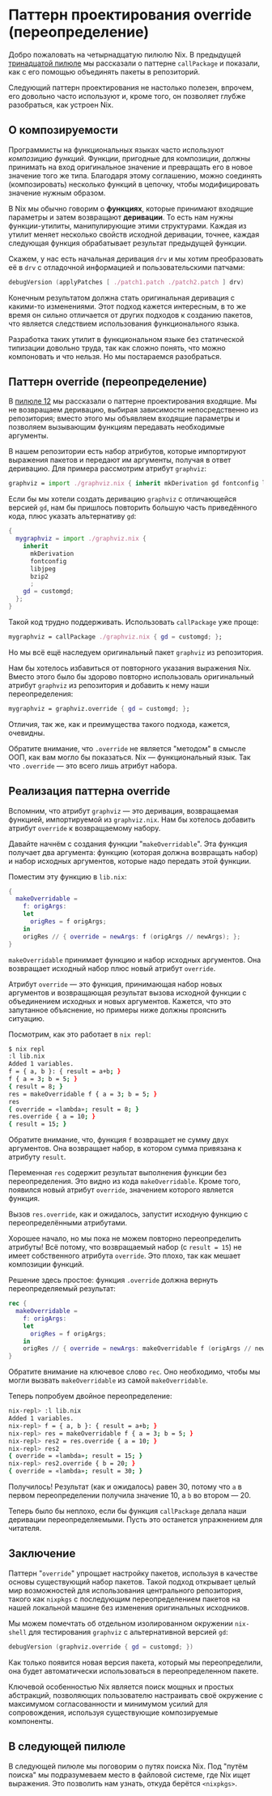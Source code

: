 # Паттерн проектирования override (переопределение)

Добро пожаловать на четырнадцатую пилюлю Nix.
В предыдущей [тринадцатой пилюле](13-callpackage-design-pattern.md) мы рассказали о паттерне `callPackage` и показали, как с его помощью объединять пакеты в репозиторий.

Следующий паттерн проектирования не настолько полезен, впрочем, его довольно часто используют и, кроме того, он позволяет глубже разобраться, как устроен Nix.

## О композируемости

Программисты на функциональных языках часто используют *композицию функций*.
Функции, пригодные для композиции, должны принимать на вход оригинальное значение и превращать его в новое значение того же типа.
Благодаря этому соглашению, можно соединять (композировать) несколько функций в цепочку, чтобы модифицировать значение нужным образом.

В Nix мы обычно говорим о **функциях**, которые принимают входящие параметры и затем возвращают **деривации**.
То есть нам нужны функции-утилиты, манипулирующие этими структурами.
Каждая из утилит меняет несколько свойств исходной деривации, точнее, каждая следующая функция обрабатывает результат предыдущей функции.

Скажем, у нас есть начальная деривация `drv` и мы хотим преобразовать её в `drv` с отладочной информацией и пользовательскими патчами:

```nix
debugVersion (applyPatches [ ./patch1.patch ./patch2.patch ] drv)
```

Конечным результатом должна стать оригинальная деривация с какими-то изменениями.
Этот подход кажется интересным, в то же время он сильно отличается от других подходов к созданию пакетов, что является следствием использования функционального языка.

Разработка таких утилит в функциональном языке без статической типизации довольно труда, так как сложно понять, что можно компоновать и что нельзя.
Но мы постараемся разобраться.

## Паттерн override (переопределение)

В [пилюле 12](12-inputs-design-pattern.md) мы рассказали о паттерне проектирования входящие.
Мы не возвращаем деривацию, выбирая зависимости непосредственно из репозитория; вместо этого мы объявляем входящие параметры и позволяем вызывающим функциям передавать необходимые аргументы.

В нашем репозитории есть набор атрибутов, которые импортируют выражения пакетов и передают им аргументы, получая в ответ деривацию.
Для примера рассмотрим атрибут `graphviz`:

```nix
graphviz = import ./graphviz.nix { inherit mkDerivation gd fontconfig libjpeg bzip2; };
```

Если бы мы хотели создать деривацию `graphviz` с отличающейся версией `gd`, нам бы пришлось повторить большую часть приведённого кода, плюс указать альтернативу `gd`:

```nix
{
  mygraphviz = import ./graphviz.nix {
    inherit
      mkDerivation
      fontconfig
      libjpeg
      bzip2
      ;
    gd = customgd;
  };
}
```

Такой код трудно поддерживать.
Использовать `callPackage` уже проще:

```nix
mygraphviz = callPackage ./graphviz.nix { gd = customgd; };
```

Но мы всё ещё наследуем оригинальный пакет `graphviz` из репозитория.

Нам бы хотелось избавиться от повторного указания выражения Nix.
Вместо этого было бы здорово повторно использоваль оригинальный атрибут `graphviz` из репозитория и добавить к нему наши переопределения:

```nix
mygraphviz = graphviz.override { gd = customgd; };
```

Отличия, так же, как и преимущества такого подхода, кажется, очевидны.

Обратите внимание, что `.override` не является "методом" в смысле ООП, как вам могло бы показаться.
Nix — функциональный язык.
Так что `.override` — это всего лишь атрибут набора.

## Реализация паттерна override

Вспомним, что атрибут `graphviz` — это деривация, возвращаемая функцией, импортируемой из `graphviz.nix`.
Нам бы хотелось добавить атрибут `override` к возвращаемому набору.

Давайте начнём с создания функции "`makeOverridable`".
Эта функция получает два аргумента: функцию (которая должна возвращать набор) и набор исходных аргументов, которые надо передать этой функции.

Поместим эту функцию в `lib.nix`:

```nix
{
  makeOverridable =
    f: origArgs:
    let
      origRes = f origArgs;
    in
    origRes // { override = newArgs: f (origArgs // newArgs); };
}
```

`makeOverridable` принимает функцию и набор исходных аргументов.
Она возвращает исходный набор плюс новый атрибут `override`.

Атрибут `override` — это функция, принимающая набор новых аргументов и возвращающая результат вызова исходной функции с объединением исходных и новых аргументов.
Кажется, что это запутанное объяснение, но примеры ниже должны прояснить ситуацию.

Посмотрим, как это работает в `nix repl`:

```bash
$ nix repl
:l lib.nix
Added 1 variables.
f = { a, b }: { result = a+b; }
f { a = 3; b = 5; }
{ result = 8; }
res = makeOverridable f { a = 3; b = 5; }
res
{ override = «lambda»; result = 8; }
res.override { a = 10; }
{ result = 15; }
```

Обратите внимание, что, функция `f` возвращает не сумму двух аргументов.
Она возвращает набор, в котором сумма привязана к атрибуту `result`.

Переменная `res` содержит результат выполнения функции без переопределения.
Это видно из кода `makeOverridable`.
Кроме того, появился новый атрибут `override`, значением которого является функция.

Вызов `res.override`, как и ожидалось, запустит исходную функцию с переопределёнными атрибутами.

Хорошее начало, но мы пока не можем повторно переопределить атрибуты! Всё потому, что возвращаемый набор (с `result = 15`) не имеет собственного атрибута `override`.
Это плохо, так как мешает композиции функций.

Решение здесь простое: функция `.override` должна вернуть переопределяемый результат:

```nix
rec {
  makeOverridable =
    f: origArgs:
    let
      origRes = f origArgs;
    in
    origRes // { override = newArgs: makeOverridable f (origArgs // newArgs); };
}
```

Обратите внимание на ключевое слово `rec`.
Оно необходимо, чтобы мы могли вызвать `makeOverridable` из самой `makeOverridable`.

Теперь попробуем двойное переопределение:

```bash
nix-repl> :l lib.nix
Added 1 variables.
nix-repl> f = { a, b }: { result = a+b; }
nix-repl> res = makeOverridable f { a = 3; b = 5; }
nix-repl> res2 = res.override { a = 10; }
nix-repl> res2
{ override = «lambda»; result = 15; }
nix-repl> res2.override { b = 20; }
{ override = «lambda»; result = 30; }
```

Получилось!
Результат (как и ожидалось) равен 30, потому что `a` в первом переопределении получила значение 10, а `b` во втором — 20.

Теперь было бы неплохо, если бы функция `callPackage` делала наши деривации переопределяемыми.
Пусть это останется упражнением для читателя.

## Заключение

Паттерн "`override`" упрощает настройку пакетов, используя в качестве основы существующий набор пакетов.
Такой подход открывает целый мир возможностей для использования центрального репозитория, такого как `nixpkgs` с последующим переопределением пакетов на нашей локальной машине без изменения оригинальных исходников.

Мы можем помечтать об отдельном изолированном окружении `nix-shell` для тестирования `graphviz` с альтернативной версией `gd`:

```nix
debugVersion (graphviz.override { gd = customgd; })
```

Как только появится новая версия пакета, который мы переопределили, она будет автоматически использоваться в переопределенном пакете.

Ключевой особенностью Nix является поиск мощных и простых абстракций, позволяющих пользователю настраивать своё окружение с максимумом согласованности и минимумом усилий для сопровождения, используя существующие композируемые компоненты.

## В следующей пилюле

В следующей пилюле мы поговорим о путях поиска Nix.
Под "путём поиска" мы подразумеваем место в файловой системе, где Nix ищет выражения.
Это позволить нам узнать, откуда берётся `<nixpkgs>`.
